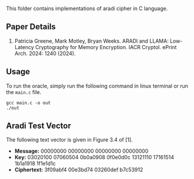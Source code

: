 This folder contains implementations of aradi cipher in C language.

## Paper Details
1. Patricia Greene, Mark Motley, Bryan Weeks.
ARADI and LLAMA: Low-Latency Cryptography for Memory Encryption.
IACR Cryptol. ePrint Arch. 2024: 1240 (2024).

## Usage
To run the oracle, simply run the following command in linux terminal or run the `main.c` file.
````
gcc main.c -o out
./out
````

## Aradi Test Vector
The following text vector is given in Figure 3.4 of [1].

- **Message:** 00000000 00000000 00000000 00000000
- **Key:** 03020100 07060504 0b0a0908 0f0e0d0c 13121110 17161514 1b1a1918 1f1e1d1c
- **Ciphertext:** 3f09abf4 00e3bd74 03260def b7c53912
